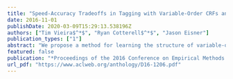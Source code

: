 ```yaml
---
title: "Speed-Accuracy Tradeoffs in Tagging with Variable-Order CRFs and Structured Sparsity"
date: 2016-11-01
publishDate: 2020-03-09T15:29:13.538196Z
authors: ["Tim Vieira$^*$", "Ryan Cotterell$^*$", "Jason Eisner"]
publication_types: ["1"]
abstract: "We propose a method for learning the structure of variable-order CRFs, a more flexible variant of higher-order linear-chain CRFs. Variableorder CRFs achieve faster inference by including features for only some of the tag ngrams. Our learning method discovers the useful higher-order features at the same time as it trains their weights, by maximizing an objective that combines log-likelihood with a structured-sparsity regularizer. An active-set outer loop allows the feature set to grow as far as needed. On part-of-speech tagging in 5 randomly chosen languages from the Universal Dependencies dataset, our method of shrinking the model achieved a 2–6x speedup over a baseline, with no significant drop in accuracy."
featured: false
publication: "*Proceedings of the 2016 Conference on Empirical Methods in Natural Language Processing*"
url_pdf: "https://www.aclweb.org/anthology/D16-1206.pdf"
---
```


